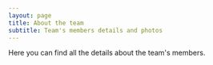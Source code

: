 ```yaml
---
layout: page
title: About the team
subtitle: Team's members details and photos
---
```


Here you can find all the details about the team's members.
